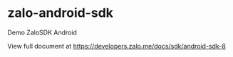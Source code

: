 # zalo-android-sdk
Demo ZaloSDK Android

View full document at https://developers.zalo.me/docs/sdk/android-sdk-8

